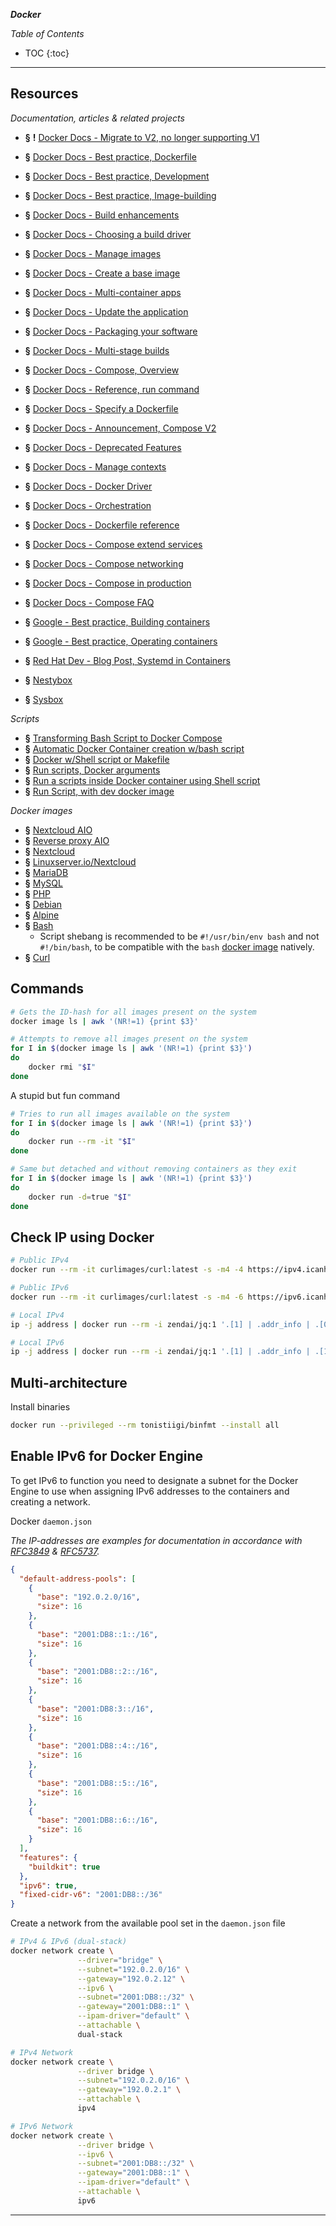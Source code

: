 ***Docker***

_Table of Contents_

* TOC
{:toc}

---

## Resources

*Documentation, articles & related projects*

+ **§** **!** [Docker Docs - Migrate to V2, no longer supporting V1](https://docs.docker.com/compose/migrate/)

+ **§** [Docker Docs - Best practice, Dockerfile](https://docs.docker.com/develop/develop-images/dockerfile_best-practices/)  
+ **§** [Docker Docs - Best practice, Development](https://docs.docker.com/develop/dev-best-practices/)  
+ **§** [Docker Docs - Best practice, Image-building](https://docs.docker.com/get-started/09_image_best/)  
+ **§** [Docker Docs - Build enhancements](https://docs.docker.com/develop/develop-images/build_enhancements/)  
+ **§** [Docker Docs - Choosing a build driver](https://docs.docker.com/build/building/drivers/)  
+ **§** [Docker Docs - Manage images](https://docs.docker.com/develop/develop-images/image_management/)  
+ **§** [Docker Docs - Create a base image](https://docs.docker.com/develop/develop-images/baseimages/)
+ **§** [Docker Docs - Multi-container apps](https://docs.docker.com/get-started/07_multi_container/)  
+ **§** [Docker Docs - Update the application](https://docs.docker.com/get-started/03_updating_app/)  
+ **§** [Docker Docs - Packaging your software](https://docs.docker.com/build/building/packaging/)  
+ **§** [Docker Docs - Multi-stage builds](https://docs.docker.com/build/building/multi-stage/)  
+ **§** [Docker Docs - Compose, Overview](https://docs.docker.com/compose/)  
+ **§** [Docker Docs - Reference, run command](https://docs.docker.com/engine/reference/run)  
+ **§** [Docker Docs - Specify a Dockerfile](https://docs.docker.com/engine/reference/commandline/build/#specify-a-dockerfile--f)
+ **§** [Docker Docs - Announcement, Compose V2](https://www.docker.com/blog/announcing-compose-v2-general-availability/)
+ **§** [Docker Docs - Deprecated Features](https://docs.docker.com/engine/deprecated/)
+ **§** [Docker Docs - Manage contexts](https://docs.docker.com/engine/reference/commandline/context/) 
+ **§** [Docker Docs - Docker Driver](https://docs.docker.com/build/building/drivers/docker/)
+ **§** [Docker Docs - Orchestration](https://docs.docker.com/get-started/orchestration/)
+ **§** [Docker Docs - Dockerfile reference](https://docs.docker.com/engine/reference/builder/)
+ **§** [Docker Docs - Compose extend services](https://docs.docker.com/compose/extends/)
+ **§** [Docker Docs - Compose networking](https://docs.docker.com/compose/networking/)
+ **§** [Docker Docs - Compose in production](https://docs.docker.com/compose/production/)
+ **§** [Docker Docs - Compose FAQ](https://docs.docker.com/compose/faq/)

+ **§** [Google - Best practice, Building containers](https://cloud.google.com/architecture/best-practices-for-building-containers#signal-handling)
+ **§** [Google - Best practice, Operating containers](https://cloud.google.com/architecture/best-practices-for-operating-containers)

+ **§** [Red Hat Dev - Blog Post, Systemd in Containers](https://developers.redhat.com/blog/2019/04/24/how-to-run-systemd-in-a-container)

+ **§** [Nestybox](https://www.nestybox.com/)
+ **§** [Sysbox](https://github.com/nestybox/sysbox)

*Scripts*

+ **§** [Transforming Bash Script to Docker Compose](https://fiberplane.dev/blog/transforming-bash-scripts-into-docker-compose/)
+ **§** [Automatic Docker Container creation w/bash script](https://assistanz.com/automatic-docker-container-creation-via-linux-bash-script/)
+ **§** [Docker w/Shell script or Makefile](https://ypereirareis.github.io/blog/2015/05/04/docker-with-shell-script-or-makefile/)
+ **§** [Run scripts, Docker arguments](https://devopscube.com/run-scripts-docker-arguments/)
+ **§** [Run a scripts inside Docker container using Shell script](https://www.commands.dev/workflows/run_a_script_inside_a_docker_container_using_a_shell_script)
+ **§** [Run Script, with dev docker image](https://gist.github.com/austinhyde/2e39c01d6b0ebf4aef7409e129c47ea7)

*Docker images*

+ **§** [Nextcloud AIO](https://github.com/nextcloud/all-in-one)
+ **§** [Reverse proxy AIO](https://github.com/nextcloud/all-in-one/blob/main/reverse-proxy.md)
+ **§** [Nextcloud](https://hub.docker.com/_/nextcloud)
+ **§** [Linuxserver.io/Nextcloud](https://hub.docker.com/r/linuxserver/nextcloud)
+ **§** [MariaDB](https://hub.docker.com/_/mariadb)
+ **§** [MySQL](https://hub.docker.com/_/mysql)
+ **§** [PHP](https://hub.docker.com/_/php)
+ **§** [Debian](https://hub.docker.com/_/debian)
+ **§** [Alpine](https://hub.docker.com/_/alpine)
+ **§** [Bash](https://hub.docker.com/_/bash)
	+ Script shebang is recommended to be `#!/usr/bin/env bash` and not `#!/bin/bash`, to be compatible with the `bash` [docker image](https://hub.docker.com/_/bash) natively.
+ **§** [Curl](https://hub.docker.com/r/curlimages/curl)

## Commands

```bash
# Gets the ID-hash for all images present on the system
docker image ls | awk '(NR!=1) {print $3}'

# Attempts to remove all images present on the system
for I in $(docker image ls | awk '(NR!=1) {print $3}')
do
    docker rmi "$I"
done
```

A stupid but fun command

```bash
# Tries to run all images available on the system
for I in $(docker image ls | awk '(NR!=1) {print $3}')
do
    docker run --rm -it "$I"
done

# Same but detached and without removing containers as they exit
for I in $(docker image ls | awk '(NR!=1) {print $3}')
do
    docker run -d=true "$I"
done
```

## Check IP using Docker

```bash
# Public IPv4
docker run --rm -it curlimages/curl:latest -s -m4 -4 https://ipv4.icanhazip.com

# Public IPv6
docker run --rm -it curlimages/curl:latest -s -m4 -6 https://ipv6.icanhazip.com

# Local IPv4
ip -j address | docker run --rm -i zendai/jq:1 '.[1] | .addr_info | .[0].local'

# Local IPv6
ip -j address | docker run --rm -i zendai/jq:1 '.[1] | .addr_info | .[1].local'
```


## Multi-architecture

Install binaries

```bash
docker run --privileged --rm tonistiigi/binfmt --install all
```

## Enable IPv6 for Docker Engine

To get IPv6 to function you need to designate a subnet for the Docker Engine to use when assigning IPv6 addresses to the containers and creating a network.

Docker `daemon.json`

*The IP-addresses are examples for documentation in accordance with [RFC3849](https://datatracker.ietf.org/doc/rfc3849) & [RFC5737](https://datatracker.ietf.org/doc/rfc5737).*

```json
{
  "default-address-pools": [
    {
      "base": "192.0.2.0/16",
      "size": 16
    },
    {
      "base": "2001:DB8::1::/16",
      "size": 16
    },
    {
      "base": "2001:DB8::2::/16",
      "size": 16
    },
    {
      "base": "2001:DB8:3::/16",
      "size": 16
    },
    {
      "base": "2001:DB8::4::/16",
      "size": 16
    },
    {
      "base": "2001:DB8::5::/16",
      "size": 16
    },
    {
      "base": "2001:DB8::6::/16",
      "size": 16
    }
  ],
  "features": {
    "buildkit": true
  },
  "ipv6": true,
  "fixed-cidr-v6": "2001:DB8::/36"
}
```

Create a network from the available pool set in the `daemon.json` file

```bash
# IPv4 & IPv6 (dual-stack)
docker network create \
               --driver="bridge" \
               --subnet="192.0.2.0/16" \
               --gateway="192.0.2.12" \
               --ipv6 \
               --subnet="2001:DB8::/32" \
               --gateway="2001:DB8::1" \
               --ipam-driver="default" \
               --attachable \
               dual-stack

# IPv4 Network
docker network create \
               --driver bridge \
               --subnet="192.0.2.0/16" \
               --gateway="192.0.2.1" \
               --attachable \
               ipv4

# IPv6 Network
docker network create \
               --driver bridge \
               --ipv6 \
               --subnet="2001:DB8::/32" \
               --gateway="2001:DB8::1" \
               --ipam-driver="default" \
               --attachable \
               ipv6
```

---

